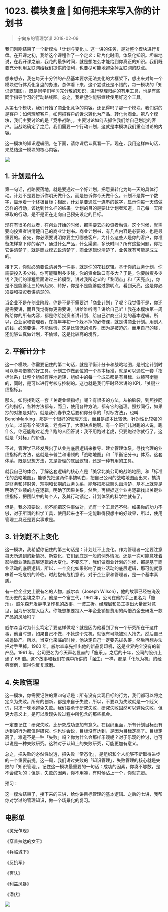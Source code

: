 # 1023. 模块复盘 | 如何把未来写入你的计划书
> 宁向东的管理学课
2018-02-09

我们刚刚结束了一个新模块「计划与变化」。这一讲的任务，是对整个模块进行复盘。在开课之初，我给这个课程作了一个定义：碎片化时间，体系化知识。坦率地说，在我开课之前，我花的最多时间，就是想怎么才能给到你真正的知识。我们既要充分利用互联网给我们提供的便利，也要尽可能地避免掉互联网的缺点。

想来想去，我在每天十分钟的产品基本要求无法变化的大框架下，想出来对每一个模块进行体系化复盘的办法。总体看下来，这个尝试还是不错的，每一模块的「知识逻辑图」，既是同学们学习完分散的知识，进行整理归纳的有用工具，也是有些同学指导学习的行动路线图。总之，我希望你能够继续使用好这个工具。

从第七个模块，我们开始了商业化竞争的内容。还记得吗？那一个模块，我们讲的是客户：如何理解客户，如何把客户的诉求转化为产品、转化为商业。第八个模块，我们主要讨论的是「竞争战略」，主要讨论如何去抓住我们给自己划定的客户。当战略确定了之后，我们需要一个行动计划，这就是本模块我们重点讨论的内容。

这一模块的知识逻辑图，在下面，请你课后认真看一下。现在，我用这样四句话，来总结这一模块的核心内容。

![](https://raw.githubusercontent.com/dalong0514/selfstudy/master/图片链接/宁向东/2019001.jpg)

## 1. 计划是什么
第一句话，战略要落地，就是要通过一个好计划，把愿景转化为每一天的具体行动。计划不是要告诉你明天做什么，而是告诉你今天做什么。计划不是靠一个数字，显示着一个终极目标；相反，计划是要通过一连串的数字，显示你每一天该做怎样的行动，该达到什么样的结果。计划的目的是要让计划者知道，自己每一天所采取的行动，是不是正在走向自己预先设定的目标。

现在有很多创业者，在创业开始的时候，都需要去向投资者融资。这个时候，就需要向投资者讲清楚自己的商业计划书。商业计划书，有几点内容是必要的，也是最重要的。首先，你必须要说明你要主打哪些客户，为什么这些人是你的客户，你准备怎样拿下你的客户，通过什么产品，什么渠道，多长时间？所有这些问题，你把它讲清楚了，就是商业模式说清楚了，商业逻辑说清楚了，业务就有可能是成立的。

接下来，你就必须要说清另外一件事，就是你的花钱逻辑。基于你的业务计划，你需要投入多少钱，你可能赚到多少钱，你的资金缺口有多大？于是，你要融资多少钱？我们的课程里面讲过三轮模型，讲过我所定义的「黎明点」和「天亮点」，你是不是能够让三轮转起来、转好，你是不是能够度过黎明点，看到天亮，这是你必须要和投资者讲清楚的。

当企业不是在创业阶段，你是不是不需要讲「商业计划」了呢？我觉得不是，你还是需要讲，而且我觉得你更需要讲。讲给谁听呢？讲给自己听！我在本模块第一周所给你的所有内容，都是你给投资者讲计划、给自己讲商业计划的基本逻辑。所以，企业家和管理者，在每年年初一个躲不掉的必修课，就是讲商业计划。用别人的钱，必须要讲，不能偷懒，这是比较低的境界，因为是被迫的。而用自己的钱，还能够认真做计划，不偷懒，这是比较高的境界。

## 2. 平衡计分卡
这一个模块，你需要记住的第二句话，就是平衡计分卡和战略地图，是制定计划时可以参考借鉴的好工具。计划工作做到位的一个基本标准，就是可以通过一套「指标体系」让整个组织有序地运转，组织中的每一个成员都是有目标、业绩可衡量的，同时，是可以进行考核与控制的。这也就是我们平时经常讲的 KPI，「关键业绩指标」。

那么，如何找到这一套「关键业绩指标」呢？有很多的方法，从拍脑袋，到照抄同行的指标，各种方法都有，而且，使用各种方法，都有它的道理。照抄同行，如果抄的对象是对的，就是我们春节之后要和你分享的「对标方法」，也叫 BenchMarking，那是一个很好的管理方法，而且是成本比较低、针对性比较强的方法。以前有个笑话说：老虎来了，大家快点跑啊。有一个哥们儿对跑的人说，跑什么，你还能跑过老虎？跑的人回答说：我不用跑过老虎，只要跑过你就行了。这就是「对标」的价值。

不过，管理学已经发展出了从业务底层逻辑来推导、建立管理体系，寻找合理的业绩指标的方法，这就是卡普兰和诺顿的「战略地图」和「平衡记分卡」体系。这套体系，既是思想方法，又是管理的底层逻辑，还是一种有用的工具。

就我自己的体会，了解这套逻辑的核心点是「美孚北美公司的战略地图」和「标准化的战略地图」。能够先把这两件事搞明白，把自己公司的战略地图画出来，搞清楚财务和非财务、短期和长期的业务关系，能够把那些箭头画清楚，基本上就算是明确了业绩的内在逻辑，明确了因果关系。然后，再根据这个业务逻辑找出关键业绩指标，把团队中的每个人，及其行动锁定，计划体系的科学性就有了。

但是，我必须要说，能不能把这件事做对，光有一个工具还不够。如果你的功力不够，对于所谓的科学工具，使用起来也不一定能取得预想中的好效果，所以，使用管理工具还是要实事求是。

## 3. 计划赶不上变化
这一模块，我希望你记住的第三句话是：计划赶不上变化。作为管理者一定要注意每天所遇到的新情况、新变化，它们到底是一般的例外情况，还是一次可能意味着影响商业活动底层逻辑的大变化。不要忘了，我们做商业计划的时候，都是基于商业活动的底层逻辑，所以，一个变化如果影响了商业活动的底层逻辑，那可能就意味着一场危机的降临。时刻抱有危机意识，对于企业家和管理者，是一个基本素质。

有一位企业史上很有名的人物，威尔森（Joseph Wilson），他的故事已经被淹没在历史的尘埃之中了。他是一个富三代，1961 年，公司在他的手上更名为「施乐」。威尔森开发静电复印机的故事，一波三折。经理层和员工提出大量反对意见，因为研发投入巨大。你能想象要投入一年企业销售费用的两倍资金去研发一款产品的风险吗？

威尔森当时为什么笃定了要这样做呢？就是因为他看到了有一个研究所在干这件事，他当时想，如果自己不做，不抢这个先机，就很有可能被别人抢先，然后自己被逼破产。所以，当变化来临的时候，他决定自己一定要先拔头筹，然后再想办法把对手甩掉。1960 年，威尔森率先推出他的新品复印机，这是业界完全没有的新产品。1961 年，公司更名为今天声名显赫的「施乐」。之后的十年，公司的股价上涨了 66 倍。这个故事和我们在课中所讲的「强生」一样，都是「化危为机」的经典案例，值得你反复琢磨。

## 4. 失败管理
这一模块，你需要记住的第四句话是：所有没有实现目标的行为，我们都可以将之定义为失败。所有的创新，都是来自于失败，所以，不要以为失败就是一个贬义词，只求一味地避免失败。我们要勇于研究失败，研究失败固然可以避免失败，但更大意义上，是可以发现失败过程中所包含的那些机会。

一定要记住：研究失败，比研究成功更加有意义。在组织里面，所有计划目标没有达到的行为都值得研究。你也许会说，目标没有达到，是因为目标定高了。目标定高了，难道不是一种「失败」吗？你为什么会那样乐观呢？对于乐观的检讨，也可以说是一种失败研究。这种对于认知上的失败研究，可能更加有意义。

总之，把失败的必然性说透，把失败「常态化」，是组织和个人能够不断取得进步的一个重要前提。这一周，我们讲过失败的「知识管理」，失败管理的核心就是失败的「知识管理」。记住这一模块最重要的一句话：成功的因素，你凑不够数，是不会成功的；但是，失败的因素，你不用凑，有时候沾上一个，你就完蛋。

预习：

这一模块结束了，接下来的三讲，给你讲目标管理的基本逻辑。之后的七讲，我帮你对学过的管理知识，做一个场景化的复习。

## 电影单

《灵光乍现》

《穿普拉达的女王》

《兵临城下》

《反抗军》

《否认》

《利益风暴》

《潜伏》

![](https://raw.githubusercontent.com/dalong0514/selfstudy/master/图片链接/宁向东/2019002.jpg)
